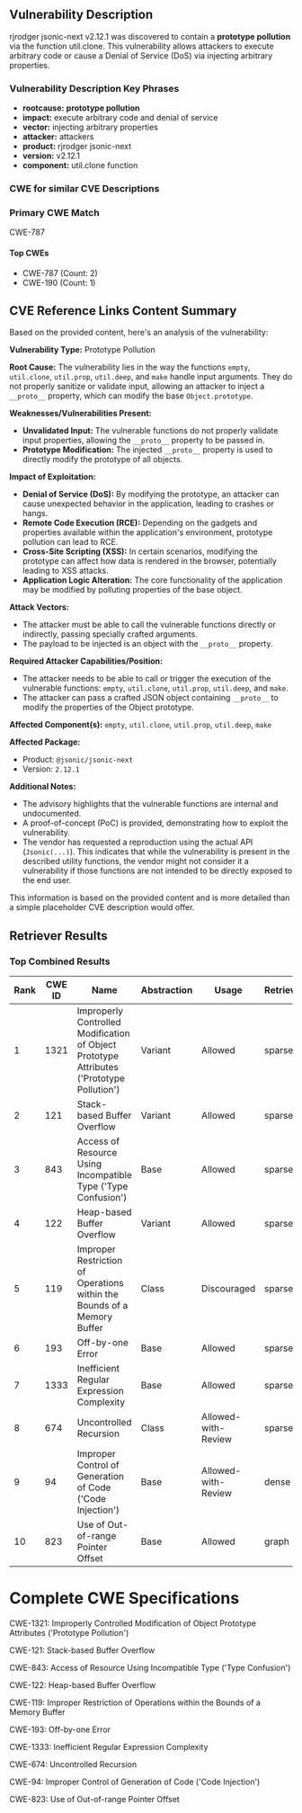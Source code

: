 ## Vulnerability Description
rjrodger jsonic-next v2.12.1 was discovered to contain a **prototype pollution** via the function util.clone. This vulnerability allows attackers to execute arbitrary code or cause a Denial of Service (DoS) via injecting arbitrary properties.

### Vulnerability Description Key Phrases
- **rootcause:** **prototype pollution**
- **impact:** execute arbitrary code and denial of service
- **vector:** injecting arbitrary properties
- **attacker:** attackers
- **product:** rjrodger jsonic-next
- **version:** v2.12.1
- **component:** util.clone function

### CWE for similar CVE Descriptions
### Primary CWE Match
CWE-787

#### Top CWEs
- CWE-787 (Count: 2)
- CWE-190 (Count: 1)

## CVE Reference Links Content Summary
Based on the provided content, here's an analysis of the vulnerability:

**Vulnerability Type:** Prototype Pollution

**Root Cause:** The vulnerability lies in the way the functions `empty`, `util.clone`, `util.prop`, `util.deep`, and `make` handle input arguments. They do not properly sanitize or validate input, allowing an attacker to inject a `__proto__` property, which can modify the base `Object.prototype`.

**Weaknesses/Vulnerabilities Present:**
*   **Unvalidated Input:** The vulnerable functions do not properly validate input properties, allowing the `__proto__` property to be passed in.
*   **Prototype Modification:** The injected `__proto__` property is used to directly modify the prototype of all objects.

**Impact of Exploitation:**
*   **Denial of Service (DoS):** By modifying the prototype, an attacker can cause unexpected behavior in the application, leading to crashes or hangs.
*   **Remote Code Execution (RCE):** Depending on the gadgets and properties available within the application's environment, prototype pollution can lead to RCE.
*   **Cross-Site Scripting (XSS):** In certain scenarios, modifying the prototype can affect how data is rendered in the browser, potentially leading to XSS attacks.
*   **Application Logic Alteration:** The core functionality of the application may be modified by polluting properties of the base object.

**Attack Vectors:**
*   The attacker must be able to call the vulnerable functions directly or indirectly, passing specially crafted arguments.
* The payload to be injected is an object with the `__proto__` property.

**Required Attacker Capabilities/Position:**
*   The attacker needs to be able to call or trigger the execution of the vulnerable functions: `empty`, `util.clone`, `util.prop`, `util.deep`, and `make`.
*   The attacker can pass a crafted JSON object containing `__proto__` to modify the properties of the Object prototype.

**Affected Component(s):** `empty`, `util.clone`, `util.prop`, `util.deep`, `make`

**Affected Package:**
*   Product: `@jsonic/jsonic-next`
*   Version: `2.12.1`

**Additional Notes:**
*   The advisory highlights that the vulnerable functions are internal and undocumented.
*   A proof-of-concept (PoC) is provided, demonstrating how to exploit the vulnerability.
*   The vendor has requested a reproduction using the actual API (`Jsonic(...)`). This indicates that while the vulnerability is present in the described utility functions, the vendor might not consider it a vulnerability if those functions are not intended to be directly exposed to the end user.

This information is based on the provided content and is more detailed than a simple placeholder CVE description would offer.

## Retriever Results

### Top Combined Results

| Rank | CWE ID | Name | Abstraction | Usage  | Retrievers | Individual Scores |
|------|--------|------|-------------|-------|------------|-------------------|
| 1 | 1321 | Improperly Controlled Modification of Object Prototype Attributes ('Prototype Pollution') | Variant | Allowed | sparse | 0.333 |
| 2 | 121 | Stack-based Buffer Overflow | Variant | Allowed | sparse | 0.194 |
| 3 | 843 | Access of Resource Using Incompatible Type ('Type Confusion') | Base | Allowed | sparse | 0.180 |
| 4 | 122 | Heap-based Buffer Overflow | Variant | Allowed | sparse | 0.176 |
| 5 | 119 | Improper Restriction of Operations within the Bounds of a Memory Buffer | Class | Discouraged | sparse | 0.175 |
| 6 | 193 | Off-by-one Error | Base | Allowed | sparse | 0.170 |
| 7 | 1333 | Inefficient Regular Expression Complexity | Base | Allowed | sparse | 0.170 |
| 8 | 674 | Uncontrolled Recursion | Class | Allowed-with-Review | sparse | 0.169 |
| 9 | 94 | Improper Control of Generation of Code ('Code Injection') | Base | Allowed-with-Review | dense | 0.475 |
| 10 | 823 | Use of Out-of-range Pointer Offset | Base | Allowed | graph | 0.002 |



# Complete CWE Specifications

CWE-1321: Improperly Controlled Modification of Object Prototype Attributes ('Prototype Pollution')

CWE-121: Stack-based Buffer Overflow

CWE-843: Access of Resource Using Incompatible Type ('Type Confusion')

CWE-122: Heap-based Buffer Overflow

CWE-119: Improper Restriction of Operations within the Bounds of a Memory Buffer

CWE-193: Off-by-one Error

CWE-1333: Inefficient Regular Expression Complexity

CWE-674: Uncontrolled Recursion

CWE-94: Improper Control of Generation of Code ('Code Injection')

CWE-823: Use of Out-of-range Pointer Offset